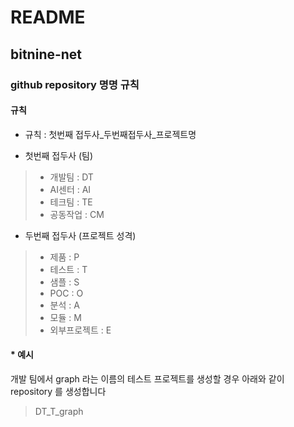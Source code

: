 # README
## bitnine-net

### github repository 명명 규칙

#### 규칙

- 규칙 : 첫번째 접두사_두번째접두사_프로젝트명

- 첫번째 접두사 (팀)
> - 개발팀 : DT
> - AI센터 : AI
> - 테크팀 : TE 
> - 공동작업 : CM

- 두번째 접두사 (프로젝트 성격)
> - 제품 : P
> - 테스트 : T
> - 샘플 : S
> - POC : O
> - 분석 : A
> - 모듈 : M
> - 외부프로젝트 : E

#### * 예시 
개발 팀에서 graph 라는 이름의 테스트 프로젝트를 생성할 경우 아래와 같이 repository 를 생성합니다
> DT_T_graph

